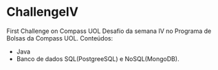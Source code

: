 # ChallengeIV
First Challenge on Compass UOL
Desafio da semana IV no Programa de Bolsas da Compass UOL.
Conteúdos: 
- Java
- Banco de dados SQL(PostgreeSQL) e NoSQL(MongoDB).
